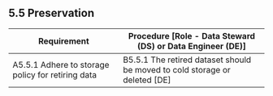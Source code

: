 **5.5 Preservation** 
---------------------

| **Requirement**                                   | **Procedure** \[Role - Data Steward (DS) or Data Engineer (DE)\]             |
|---------------------------------------------------|------------------------------------------------------------------------------|
| A5.5.1 Adhere to storage policy for retiring data | B5.5.1 The retired dataset should be moved to cold storage or deleted \[DE\] |

